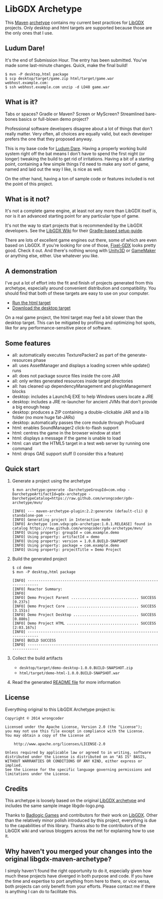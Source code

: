 # LibGDX Archetype

This [Maven](https://maven.apache.org/) [archetype](https://maven.apache.org/guides/introduction/introduction-to-archetypes.html) contains my current best practices for [LibGDX](http://libgdx.badlogicgames.com/) projects. Only desktop and html targets are supported because those are the only ones that I use.

## Ludum Dare!

It's the end of Submission Hour. The entry has been submitted. You've made some last-minute changes. Quick, make the final build!

```shell
$ mvn -P desktop,html package
$ scp desktop/target/game.zip html/target/game.war webhost.example.com:
$ ssh webhost.example.com unzip -d LD48 game.war
```

## What is it?

Tabs or spaces? Gradle or Maven? Screen or MyScreen? Streamlined bare-bones basics or full-blown demo project?

Professional software developers disagree about a lot of things that don't really matter. Very often, all choices are equally valid, but each developer prefers the one that they proposed anyway.

This is my base code for [Ludum Dare](http://www.ludumdare.com/compo/). Having a properly working build system right off the bat means I don't have to spend the first night (or longer) tweaking the build to get rid of irritations. Having a bit of a starting point, containing a few simple things I'd need to make any sort of game, named and laid out the way I like, is nice as well.

On the other hand, having a ton of sample code or features included is not the point of this project.

## What is it not?

It's not a complete game engine, at least not any more than LibGDX itself is, nor is it an advanced starting point for any particular type of game.

It's not the way to start projects that is recommended by the LibGDX developers. See the [LibGDX Wiki](https://github.com/libgdx/libgdx/wiki/) for their [Gradle-based setup guide](https://github.com/libgdx/libgdx/wiki/Project-Setup-Gradle).

There are lots of excellent game engines out there, some of which are even based on LibGDX. If you're looking for one of those, [Fixel-GDX](https://github.com/flixel-gdx/flixel-gdx) looks pretty good. Check it out. And there's nothing wrong with [Unity3D](http://unity3d.com/unity/download/) or [GameMaker](http://www.yoyogames.com/studio) or anything else, either. Use whatever you like.

## A demonstration

I've put a lot of effort into the fit and finish of projects generated from this archetype, especially around convenient distribution and compatibility. You should find that both of these targets are easy to use on your computer.

* [Run the html target](http://wrongcoder.github.io/gdx-archetype/demo/)
* [Download the desktop target](http://wrongcoder.github.io/gdx-archetype/demo/demo-desktop-1.0.0.BUILD-SNAPSHOT.zip)

On a real game project, the html target may feel a bit slower than the desktop target. This can be mitigated by profiling and optimizing hot spots, like for any performance-sensitive piece of software.

## Some features

* all: automatically executes TexturePacker2 as part of the generate-resources phase
* all: uses AssetManager and displays a loading screen while update() runs
* all: does not package source files inside the core JAR
* all: only writes generated resources inside target directories
* all: has cleaned up dependencyManagement and pluginManagement blocks
* desktop: includes a Launch4j EXE to help Windows users locate a JRE
* desktop: includes a JRE re-launcher for ancient JVMs that don't provide a big enough heap
* desktop: produces a ZIP containing a double-clickable JAR and a lib folder (no more huge fat-JARs)
* desktop: automatically passes the core module through ProGuard
* html: enables SoundManager2 click-to-flash support
* html: centres the game in the browser window at start
* html: displays a message if the game is unable to load
* html: can start the HTML5 target in a test web server by running one command
* html: drops GAE support stuff (I consider this a feature)

## Quick start

1. Generate a project using the archetype

    ```shell
    $ mvn archetype:generate -DarchetypeGroupId=com.vdxp -DarchetypeArtifactId=gdx-archetype -DarchetypeCatalog=https://raw.github.com/wrongcoder/gdx-archetype/mvn/

    [INFO] --- maven-archetype-plugin:2.2:generate (default-cli) @ standalone-pom ---
    [INFO] Generating project in Interactive mode
    [INFO] Archetype [com.vdxp:gdx-archetype:1.0.1.RELEASE] found in catalog https://raw.github.com/wrongcoder/gdx-archetype/mvn/
    [INFO] Using property: groupId = com.example.demo
    [INFO] Using property: artifactId = demo
    [INFO] Using property: version = 1.0.0.BUILD-SNAPSHOT
    [INFO] Using property: package = com.example.demo
    [INFO] Using property: projectTitle = Demo Project
    ```

1. Build the generated project

    ```shell
    $ cd demo
    $ mvn -P desktop,html package

    [INFO] ------------------------------------------------------------------------
    [INFO] Reactor Summary:
    [INFO] 
    [INFO] Demo Project Parent ............................... SUCCESS [0.237s]
    [INFO] Demo Project Core ................................. SUCCESS [3.151s]
    [INFO] Demo Project Desktop .............................. SUCCESS [0.880s]
    [INFO] Demo Project HTML ................................. SUCCESS [2:03.167s]
    [INFO] ------------------------------------------------------------------------
    [INFO] BUILD SUCCESS
    [INFO] ------------------------------------------------------------------------
    ```

1. Collect the build artifacts
    * `desktop/target/demo-desktop-1.0.0.BUILD-SNAPSHOT.zip`
    * `html/target/demo-html-1.0.0.BUILD-SNAPSHOT.war`

1. Read the generated [README file](src/main/resources/archetype-resources/README.md) for more information

## License

Everything original to this LibGDX Archetype project is:

    Copyright © 2014 wrongcoder

    Licensed under the Apache License, Version 2.0 (the "License");
    you may not use this file except in compliance with the License.
    You may obtain a copy of the License at

        http://www.apache.org/licenses/LICENSE-2.0

    Unless required by applicable law or agreed to in writing, software
    distributed under the License is distributed on an "AS IS" BASIS,
    WITHOUT WARRANTIES OR CONDITIONS OF ANY KIND, either express or implied.
    See the License for the specific language governing permissions and
    limitations under the License.

## Credits

This archetype is loosely based on the original [LibGDX archetype](https://github.com/libgdx/libgdx-maven-archetype) and includes the same sample image libgdx-logo.png.

Thanks to [Badlogic Games](http://www.badlogicgames.com) and contributors for their work on [LibGDX](http://libgdx.badlogicgames.com/). Other than the relatively minor polish introduced by this project, everything is due to the capabilities of this library. Thanks also to the contributors of the LibGDX wiki and various bloggers across the net for explaining how to use it.

## Why haven't you merged your changes into the original libgdx-maven-archetype?

I simply haven't found the right opportunity to do it, especially given how much these projects have diverged in both purpose and code. If you have the time and expertise to port anything from here to there, or vice versa, both projects can only benefit from your efforts. Please contact me if there is anything I can do to facilitate this.
